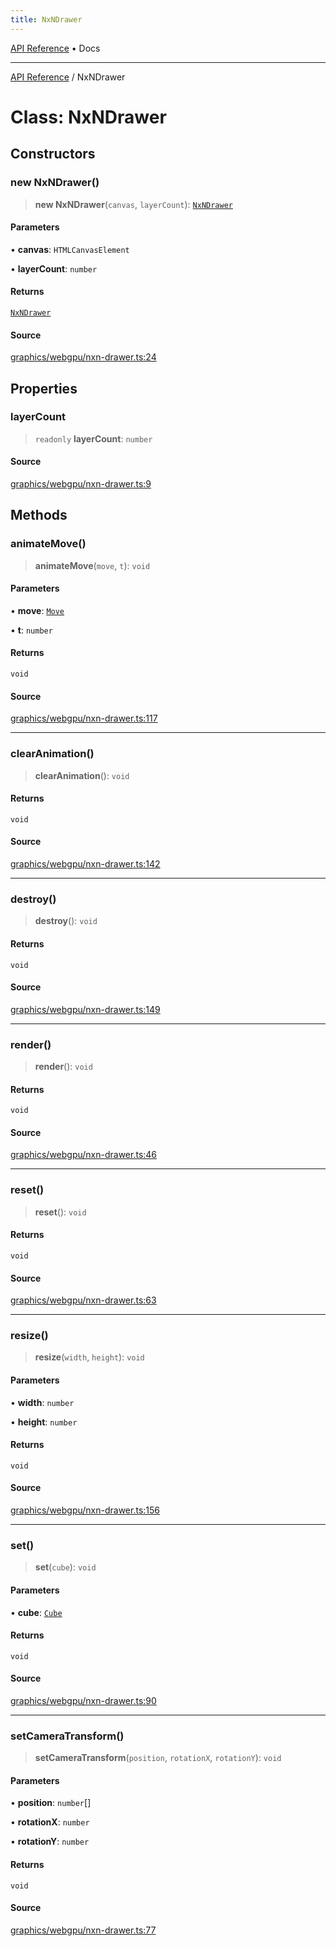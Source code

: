 ```yaml
---
title: NxNDrawer
---
```


[API Reference](/docs/api/) • Docs

***

[API Reference](/docs/api/) / NxNDrawer

# Class: NxNDrawer

## Constructors

### new NxNDrawer()

> **new NxNDrawer**(`canvas`, `layerCount`): [`NxNDrawer`](/docs/api/classes/NxNDrawer)

#### Parameters

• **canvas**: `HTMLCanvasElement`

• **layerCount**: `number`

#### Returns

[`NxNDrawer`](/docs/api/classes/NxNDrawer)

#### Source

[graphics/webgpu/nxn-drawer.ts:24](https://github.com/BrouxtForce/cubelib/blob/46235e0efd69874517537607aff50e6e913dc207/src/graphics/webgpu/nxn-drawer.ts#L24)

## Properties

### layerCount

> `readonly` **layerCount**: `number`

#### Source

[graphics/webgpu/nxn-drawer.ts:9](https://github.com/BrouxtForce/cubelib/blob/46235e0efd69874517537607aff50e6e913dc207/src/graphics/webgpu/nxn-drawer.ts#L9)

## Methods

### animateMove()

> **animateMove**(`move`, `t`): `void`

#### Parameters

• **move**: [`Move`](/docs/api/classes/Move)

• **t**: `number`

#### Returns

`void`

#### Source

[graphics/webgpu/nxn-drawer.ts:117](https://github.com/BrouxtForce/cubelib/blob/46235e0efd69874517537607aff50e6e913dc207/src/graphics/webgpu/nxn-drawer.ts#L117)

***

### clearAnimation()

> **clearAnimation**(): `void`

#### Returns

`void`

#### Source

[graphics/webgpu/nxn-drawer.ts:142](https://github.com/BrouxtForce/cubelib/blob/46235e0efd69874517537607aff50e6e913dc207/src/graphics/webgpu/nxn-drawer.ts#L142)

***

### destroy()

> **destroy**(): `void`

#### Returns

`void`

#### Source

[graphics/webgpu/nxn-drawer.ts:149](https://github.com/BrouxtForce/cubelib/blob/46235e0efd69874517537607aff50e6e913dc207/src/graphics/webgpu/nxn-drawer.ts#L149)

***

### render()

> **render**(): `void`

#### Returns

`void`

#### Source

[graphics/webgpu/nxn-drawer.ts:46](https://github.com/BrouxtForce/cubelib/blob/46235e0efd69874517537607aff50e6e913dc207/src/graphics/webgpu/nxn-drawer.ts#L46)

***

### reset()

> **reset**(): `void`

#### Returns

`void`

#### Source

[graphics/webgpu/nxn-drawer.ts:63](https://github.com/BrouxtForce/cubelib/blob/46235e0efd69874517537607aff50e6e913dc207/src/graphics/webgpu/nxn-drawer.ts#L63)

***

### resize()

> **resize**(`width`, `height`): `void`

#### Parameters

• **width**: `number`

• **height**: `number`

#### Returns

`void`

#### Source

[graphics/webgpu/nxn-drawer.ts:156](https://github.com/BrouxtForce/cubelib/blob/46235e0efd69874517537607aff50e6e913dc207/src/graphics/webgpu/nxn-drawer.ts#L156)

***

### set()

> **set**(`cube`): `void`

#### Parameters

• **cube**: [`Cube`](/docs/api/classes/Cube)

#### Returns

`void`

#### Source

[graphics/webgpu/nxn-drawer.ts:90](https://github.com/BrouxtForce/cubelib/blob/46235e0efd69874517537607aff50e6e913dc207/src/graphics/webgpu/nxn-drawer.ts#L90)

***

### setCameraTransform()

> **setCameraTransform**(`position`, `rotationX`, `rotationY`): `void`

#### Parameters

• **position**: `number`[]

• **rotationX**: `number`

• **rotationY**: `number`

#### Returns

`void`

#### Source

[graphics/webgpu/nxn-drawer.ts:77](https://github.com/BrouxtForce/cubelib/blob/46235e0efd69874517537607aff50e6e913dc207/src/graphics/webgpu/nxn-drawer.ts#L77)
